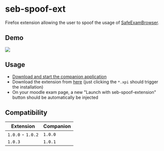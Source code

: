 # seb-spoof-ext

Firefox extension allowing the user to spoof the usage of [SafeExamBrowser](https://safeexambrowser.org/news_en.html).

## Demo

![](res/demo.gif)

## Usage

* [Download and start the companion application](https://github.com/prefec16/seb-ext-companion#usage)
* Download the extension from [here](https://github.com/prefec16/seb-spoof-ext/releases) (just clicking the `*.xpi` should trigger the installation)
* On your moodle exam page, a new "Launch with seb-spoof-extension" button should be automatically be injected

## Compatibility

| Extension         | Companion |
|-------------------|-----------|
| `1.0.0` - `1.0.2` | `1.0.0`   |
| `1.0.3`           | `1.0.1`   |
